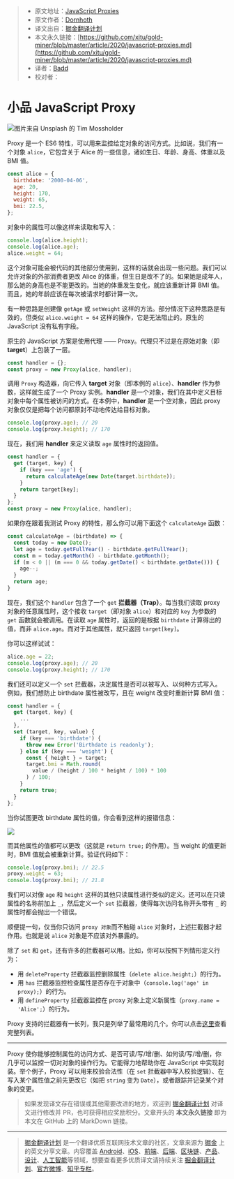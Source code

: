 > * 原文地址：[JavaScript Proxies](https://medium.com/javascript-in-plain-english/javascript-proxies-b41abcdd2bda)
> * 原文作者：[Dornhoth](https://medium.com/@dornhoth)
> * 译文出自：[掘金翻译计划](https://github.com/xitu/gold-miner)
> * 本文永久链接：[https://github.com/xitu/gold-miner/blob/master/article/2020/javascript-proxies.md](https://github.com/xitu/gold-miner/blob/master/article/2020/javascript-proxies.md)
> * 译者：[Badd](https://juejin.im/user/5b0f6d4b6fb9a009e405dda1)
> * 校对者：

# 小品 JavaScript Proxy

![图片来自 [Unsplash](https://unsplash.com/s/photos/private?utm_source=unsplash&utm_medium=referral&utm_content=creditCopyText) 的 [Tim Mossholder](https://unsplash.com/@timmossholder?utm_source=unsplash&utm_medium=referral&utm_content=creditCopyText)](https://cdn-images-1.medium.com/max/13200/1*MrmHIH3lN9LjMFcWS8GSVQ.jpeg)

Proxy 是一个 ES6 特性，可以用来监控给定对象的访问方式。比如说，我们有一个对象 `alice`，它包含关于 Alice 的一些信息，诸如生日、年龄、身高、体重以及 BMI 值。

```js
const alice = {
  birthdate: '2000-04-06',
  age: 20,
  height: 170,
  weight: 65,
  bmi: 22.5,
};
```

对象中的属性可以像这样来读取和写入：

```js
console.log(alice.height);
console.log(alice.age);
alice.weight = 64;
```

这个对象可能会被代码的其他部分使用到，这样的话就会出现一些问题。我们可以允许对象的外部消费者更改 Alice 的体重，但生日是改不了的。如果她是成年人，那么她的身高也是不能更改的。当她的体重发生变化，就应该重新计算 BMI 值。而且，她的年龄应该在每次被请求时都计算一次。

有一种思路是创建像 `getAge` 或 `setWeight` 这样的方法。部分情况下这种思路是有效的，但类似 `alice.weight = 64` 这样的操作，它是无法阻止的。原生的 JavaScript 没有私有字段。

原生的 JavaScript 方案是使用代理 —— Proxy。代理只不过是在原始对象（即 **target**）上包装了一层。

```js
const handler = {};
const proxy = new Proxy(alice, handler);
```

调用 `Proxy` 构造器，向它传入 **target** 对象（即本例的 `alice`）、**handler** 作为参数，这样就生成了一个 Proxy 实例。**handler** 是一个对象，我们在其中定义目标对象中每个属性被访问的方式。在本例中，**handler** 是一个空对象，因此 proxy 对象仅仅是把每个访问都原封不动地传达给目标对象。

```js
console.log(proxy.age); // 20
console.log(proxy.height); // 170
```

现在，我们用 **handler** 来定义读取 `age` 属性时的返回值。

```js
const handler = {
  get (target, key) {
    if (key === 'age') {
      return calculateAge(new Date(target.birthdate));
    }
    return target[key];
  }
};
const proxy = new Proxy(alice, handler);
```

如果你在跟着我测试 Proxy 的特性，那么你可以用下面这个 `calculateAge` 函数：

```js
const calculateAge = (birthdate) => {
  const today = new Date();
  let age = today.getFullYear() - birthdate.getFullYear();
  const m = today.getMonth() - birthdate.getMonth();
  if (m < 0 || (m === 0 && today.getDate() < birthdate.getDate())) {
    age--;
  }
  return age;
}
```

现在，我们这个 `handler` 包含了一个 `get` **拦截器（Trap）**。每当我们读取 proxy 对象的任意属性时，这个接收 `target`（即对象 `alice`）和对应的 `key` 为参数的 `get` 函数就会被调用。在读取 `age` 属性时，返回的是根据 `birthdate` 计算得出的值，而非 `alice.age`。而对于其他属性，就只返回 `target[key]`。

你可以这样试试：

```js
alice.age = 22;
console.log(proxy.age); // 20
console.log(proxy.height); // 170
```

我们还可以定义一个 `set` 拦截器，决定属性是否可以被写入、以何种方式写入。例如，我们想防止 birthdate 属性被改写，且在 weight 改变时重新计算 BMI 值：

```js
const handler = {
  get (target, key) {
    ...
  },
  set (target, key, value) {
    if (key === 'birthdate') {
      throw new Error('Birthdate is readonly');
    } else if (key === 'weight') {
      const { height } = target;
      target.bmi = Math.round(
        value / (height / 100 * height / 100) * 100
      ) / 100;
    }
    return true;
  }
};
```

当你试图更改 birthdate 属性的值，你会看到这样的报错信息：

![](https://cdn-images-1.medium.com/max/2000/1*F8c3i-QoEFYTEsXGLSAbiA.png)

而其他属性的值都可以更改（这就是 `return true;` 的作用）。当 weight 的值更新时，BMI 值就会被重新计算。验证代码如下：

```js
console.log(proxy.bmi); // 22.5
proxy.weight = 63;
console.log(proxy.bmi); // 21.8
```

我们可以对像 `age` 和 `height` 这样的其他只读属性进行类似的定义。还可以在只读属性的名称前加上 `_`，然后定义一个 `set` 拦截器，使得每次访问名称开头带有 `_` 的属性时都会抛出一个错误。

顺便提一句，仅当你只访问 `proxy 对象`而不触碰 `alice` 对象时，上述拦截器才起作用。也就是说 `alice` 对象是不应该对外暴露的。

除了 `set` 和 `get`，还有许多的拦截器可以用。比如，你可以按照下列情形定义行为：

* 用 `deleteProperty` 拦截器监控删除属性（`delete alice.height;`）的行为。
* 用 `has` 拦截器监控检查属性是否存在于对象中（`console.log('age' in proxy);`）的行为。
* 用 `defineProperty` 拦截器监控在 proxy 对象上定义新属性（`proxy.name = 'Alice';`）的行为。

Proxy 支持的拦截器有一长列，我只是列举了最常用的几个。你可以点击[这里](https://developer.mozilla.org/en-US/docs/Web/JavaScript/Reference/Global_Objects/Proxy)查看完整列表。

---

Proxy 使你能够控制属性的访问方式、是否可读/写/增/删、如何读/写/增/删，你几乎可以监控一切对对象的操作行为。它能得力地帮助你在 JavaScript 中实现封装。举个例子，Proxy 可以用来校验合法性（在 `set` 拦截器中写入校验逻辑）、在写入某个属性值之前先更改它（如把 `string` 变为 `Date`），或者跟踪并记录某个对象的变更。

> 如果发现译文存在错误或其他需要改进的地方，欢迎到 [掘金翻译计划](https://github.com/xitu/gold-miner) 对译文进行修改并 PR，也可获得相应奖励积分。文章开头的 **本文永久链接** 即为本文在 GitHub 上的 MarkDown 链接。

---

> [掘金翻译计划](https://github.com/xitu/gold-miner) 是一个翻译优质互联网技术文章的社区，文章来源为 [掘金](https://juejin.im) 上的英文分享文章。内容覆盖 [Android](https://github.com/xitu/gold-miner#android)、[iOS](https://github.com/xitu/gold-miner#ios)、[前端](https://github.com/xitu/gold-miner#前端)、[后端](https://github.com/xitu/gold-miner#后端)、[区块链](https://github.com/xitu/gold-miner#区块链)、[产品](https://github.com/xitu/gold-miner#产品)、[设计](https://github.com/xitu/gold-miner#设计)、[人工智能](https://github.com/xitu/gold-miner#人工智能)等领域，想要查看更多优质译文请持续关注 [掘金翻译计划](https://github.com/xitu/gold-miner)、[官方微博](http://weibo.com/juejinfanyi)、[知乎专栏](https://zhuanlan.zhihu.com/juejinfanyi)。
